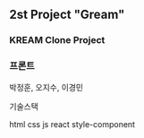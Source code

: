 ## 2st Project "Gream"

### KREAM Clone Project

### 프론트

박정훈, 오지수, 이경민

기술스택

html
css
js
react
style-component
